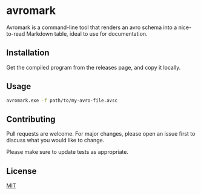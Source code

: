 # avromark

Avromark is a command-line tool that renders an avro schema into a nice-to-read Markdown table, ideal to use for documentation.

## Installation

Get the compiled program from the releases page, and copy it locally.

## Usage

```bash
avromark.exe -f path/to/my-avro-file.avsc
```

## Contributing

Pull requests are welcome. For major changes, please open an issue first
to discuss what you would like to change.

Please make sure to update tests as appropriate.

## License

[MIT](https://choosealicense.com/licenses/mit/)